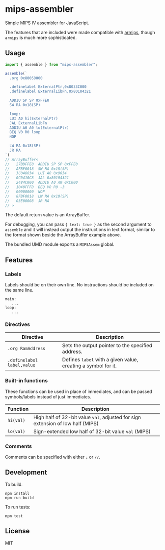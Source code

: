 mips-assembler
==============

Simple MIPS IV assembler for JavaScript.

The features that are included were made compatible with [armips](https://github.com/Kingcom/armips), though `armips` is much more sophisticated.

Usage
-----

```javascript
import { assemble } from "mips-assembler";

assemble(`
  .org 0x80050000

  .definelabel ExternalPtr,0x8033C000
  .definelabel ExternalLibFn,0x80104321

  ADDIU SP SP 0xFFE0
  SW RA 0x18(SP)

  loop:
  LUI A0 hi(ExternalPtr)
  JAL ExternalLibFn
  ADDIU A0 A0 lo(ExternalPtr)
  BEQ V0 R0 loop
  NOP

  LW RA 0x18(SP)
  JR RA
`)
// ArrayBuffer<
//   27BDFFE0  ADDIU SP SP 0xFFE0
//   AFBF0018  SW RA 0x18(SP)
//   3C048034  LUI A0 0x8034
//   0C0410C8  JAL 0x80104321
//   2484C000  ADDIU A0 A0 0xC000
//   1040FFFD  BEQ V0 R0 -3
//   00000000  NOP
//   8FBF0018  LW RA 0x18(SP)
//   03E00008  JR RA
// >
```

The default return value is an ArrayBuffer.

For debugging, you can pass `{ text: true }` as the second argument to `assemble` and it will instead output the instructions in text format, similar to the format shown beside the ArrayBuffer example above.

The bundled UMD module exports a `MIPSAssem` global.

Features
--------

### Labels

Labels should be on their own line. No instructions should be included on the same line.

```
main:
   ...
loop:
   ...
```

### Directives

| Directive | Description |
|----------|-------------|
| `.org RamAddress` | Sets the output pointer to the specified address. |
| `.definelabel label,value` | Defines `label` with a given value, creating a symbol for it. |

### Built-in functions

These functions can be used in place of immediates, and can be passed symbols/labels instead of just immediates.

| Function | Description |
|----------|-------------|
| `hi(val)` | High half of 32-bit value `val`, adjusted for sign extension of low half (MIPS) |
| `lo(val)` | Sign-extended low half of 32-bit value `val` (MIPS) |

### Comments

Comments can be specified with either `;` or `//`.

Development
-----------

To build:
```
npm install
npm run build
```

To run tests:
```
npm test
```

License
-------

MIT